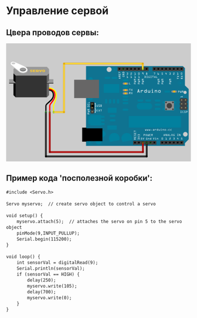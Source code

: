 # Управление сервой

## Цвера проводов сервы:

 

![](.gitbook/assets/arduino_servo.png)

## Пример кода '**посполезной коробки**':

```text
#include <Servo.h>

Servo myservo;	// create servo object to control a servo

void setup() {
	myservo.attach(5);	// attaches the servo on pin 5 to the servo object
	pinMode(9,INPUT_PULLUP);
	Serial.begin(115200);
}

void loop() {
	int sensorVal = digitalRead(9);
	Serial.println(sensorVal);
	if (sensorVal == HIGH) {
		delay(250);
		myservo.write(105);
		delay(700);
		myservo.write(0);
	}
}

```



